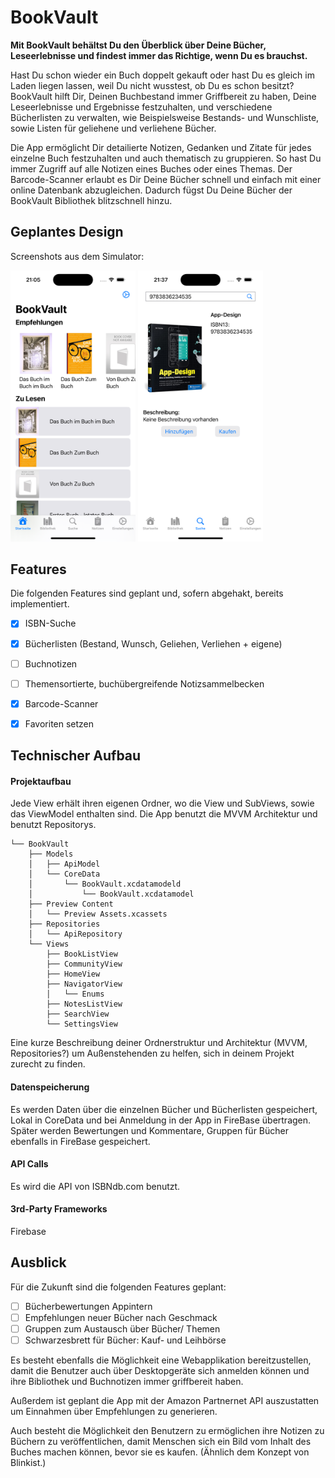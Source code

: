 # BookVault

**Mit BookVault behältst Du den Überblick über Deine Bücher, Leseerlebnisse und findest immer das Richtige, wenn Du es brauchst.**

Hast Du schon wieder ein Buch doppelt gekauft oder hast Du es gleich im Laden liegen lassen, weil Du nicht wusstest, ob Du es schon besitzt? BookVault hilft Dir, Deinen Buchbestand immer Griffbereit zu haben, Deine Leseerlebnisse und Ergebnisse festzuhalten, und verschiedene Bücherlisten zu verwalten, wie Beispielsweise Bestands- und Wunschliste, sowie Listen für geliehene und verliehene Bücher.

Die App ermöglicht Dir detailierte Notizen, Gedanken und Zitate für jedes einzelne Buch festzuhalten und auch thematisch zu gruppieren. So hast Du immer Zugriff auf alle Notizen eines Buches oder eines Themas. Der Barcode-Scanner erlaubt es Dir Deine Bücher schnell und einfach mit einer online Datenbank abzugleichen. Dadurch fügst Du Deine Bücher der BookVault Bibliothek blitzschnell hinzu.

## Geplantes Design
Screenshots aus dem Simulator:

<p>
  <img src="./img/app_design_1.png" width="200">
  <img src="./img/app_design_2.png" width="200">
</p>


## Features
Die folgenden Features sind geplant und, sofern abgehakt, bereits implementiert.

- [x] ISBN-Suche
- [x] Bücherlisten (Bestand, Wunsch, Geliehen, Verliehen + eigene)
- [ ] Buchnotizen
- [ ] Themensortierte, buchübergreifende Notizsammelbecken
- [x] Barcode-Scanner
- [x] Favoriten setzen


## Technischer Aufbau

#### Projektaufbau
Jede View erhält ihren eigenen Ordner, wo die View und SubViews, sowie das ViewModel enthalten sind. Die App benutzt die MVVM Architektur und benutzt Repositorys.

```
└── BookVault
    ├── Models
    │   ├── ApiModel
    │   └── CoreData
    │       └── BookVault.xcdatamodeld
    │           └── BookVault.xcdatamodel
    ├── Preview Content
    │   └── Preview Assets.xcassets
    ├── Repositories
    │   └── ApiRepository
    └── Views
        ├── BookListView
        ├── CommunityView
        ├── HomeView
        ├── NavigatorView
        │   └── Enums
        ├── NotesListView
        ├── SearchView
        └── SettingsView
```

Eine kurze Beschreibung deiner Ordnerstruktur und Architektur (MVVM, Repositories?) um Außenstehenden zu helfen, sich in deinem Projekt zurecht zu finden.

#### Datenspeicherung
Es werden Daten über die einzelnen Bücher und Bücherlisten gespeichert, Lokal in CoreData und bei Anmeldung in der App in FireBase übertragen. Später werden Bewertungen und Kommentare, Gruppen für Bücher ebenfalls in FireBase gespeichert.

#### API Calls
Es wird die API von ISBNdb.com benutzt.

#### 3rd-Party Frameworks
Firebase


## Ausblick
Für die Zukunft sind die folgenden Features geplant:

- [ ] Bücherbewertungen Appintern
- [ ] Empfehlungen neuer Bücher nach Geschmack 
- [ ] Gruppen zum Austausch über Bücher/ Themen
- [ ] Schwarzesbrett für Bücher: Kauf- und Leihbörse

Es besteht ebenfalls die Möglichkeit eine Webapplikation bereitzustellen, damit die Benutzer auch über Desktopgeräte sich anmelden können und ihre Bibliothek und Buchnotizen immer griffbereit haben.

Außerdem ist geplant die App mit der Amazon Partnernet API auszustatten um Einnahmen über Empfehlungen zu generieren.

Auch besteht die Möglichkeit den Benutzern zu ermöglichen ihre Notizen zu Büchern zu veröffentlichen, damit Menschen sich ein Bild vom Inhalt des Buches machen können, bevor sie es kaufen. (Ähnlich dem Konzept von Blinkist.)
